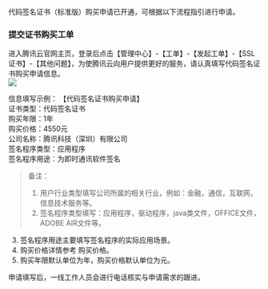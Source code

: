代码签名证书（标准版）购买申请已开通，可根据以下流程指引进行申请。

### 提交证书购买工单

进入腾讯云官网主页，登录后点击【管理中心】-【工单】-【发起工单】-【SSL证书】-【其他问题】，为使腾讯云向用户提供更好的服务，请认真填写代码签名证书购买申请信息。  
![](https://mc.qcloudimg.com/static/img/29f8a7f216b932d613a14d5ec8159971/image.png)

信息填写示例：
【代码签名证书购买申请】  
证书类型：代码签名证书  
购买年限：1年  
购买价格：4550元  
公司名称：腾讯科技（深圳）有限公司  
签名程序类型：应用程序  
签名程序用途：为即时通讯软件签名  

>备注：  
>1.	用户行业类型填写公司所属的相关行业，例如：金融，通信，互联网，信息技术服务等。  
>2.	签名程序类型填写：应用程序，驱动程序，java类文件，OFFICE文件，ADOBE AIR文件等。  
3.	签名程序用途主要填写签名程序的实际应用场景。  
4.	购买价格详情参考 购买价格。   
5.	购买年限默认单位为年，购买价格默认单位为元。 

申请填写后，一线工作人员会进行电话核实与申请需求的跟进。 



